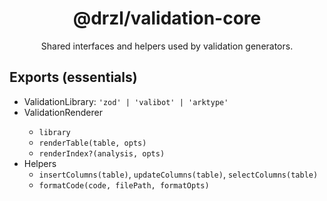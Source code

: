 <div align="center">

# @drzl/validation-core

Shared interfaces and helpers used by validation generators.

</div>

## Exports (essentials)

- ValidationLibrary: `'zod' | 'valibot' | 'arktype'`
- ValidationRenderer<TOptions>
  - `library`
  - `renderTable(table, opts)`
  - `renderIndex?(analysis, opts)`
- Helpers
  - `insertColumns(table)`, `updateColumns(table)`, `selectColumns(table)`
  - `formatCode(code, filePath, formatOpts)`

